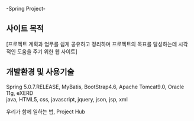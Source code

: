 -Spring Project-

## 사이트 목적<br/>
[프로젝트 계획과 업무를 쉽게 공유하고 정리하며  프로젝트의 목표를 달성하는데 시각적인 도움을 주기 위한 웹 사이트]

## 개발환경 및 사용기술<br/>
Spring 5.0.7.RELEASE, MyBatis, BootStrap4.6, Apache Tomcat9.0, Oracle 11g, eXERD<br/>
java, HTML5, css, javascript, jquery, json, jsp, xml

우리가 함께 일하는 법, Project Hub
